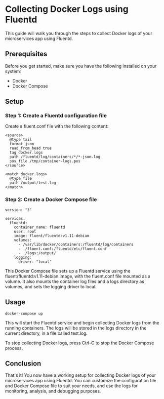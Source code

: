 # Collecting Docker Logs using Fluentd

This guide will walk you through the steps to collect Docker logs of your microservices app using Fluentd.

## Prerequisites

Before you get started, make sure you have the following installed on your system:

- Docker
- Docker Compose

## Setup

### Step 1: Create a Fluentd configuration file

Create a fluent.conf file with the following content:

```
<source>
  @type tail
  format json
  read_from_head true
  tag docker.logs
  path /fluentd/log/containers/*/*-json.log
  pos_file /tmp/container-logs.pos
</source>

<match docker.logs>
  @type file
  path /output/test.log
</match>
```
### Step 2: Create a Docker Compose file

```
version: "3"

services:
  fluentd:
    container_name: fluentd
    user: root
    image: fluent/fluentd:v1.11-debian
    volumes:
      - /var/lib/docker/containers:/fluentd/log/containers
      - ./fluent.conf:/fluentd/etc/fluent.conf
      - ./logs:/output/
    logging:
      driver: "local"
```

This Docker Compose file sets up a Fluentd service using the fluent/fluentd:v1.11-debian image, with the fluent.conf file mounted as a volume. It also mounts the container log files and a logs directory as volumes, and sets the logging driver to local.

## Usage

```
docker-compose up
```

This will start the Fluentd service and begin collecting Docker logs from the running containers. The logs will be stored in the logs directory in the current directory, in a file called test.log.

To stop collecting Docker logs, press Ctrl-C to stop the Docker Compose process.


## Conclusion

That's it! You now have a working setup for collecting Docker logs of your microservices app using Fluentd. You can customize the configuration file and Docker Compose file to suit your needs, and use the logs for monitoring, analysis, and debugging purposes.
